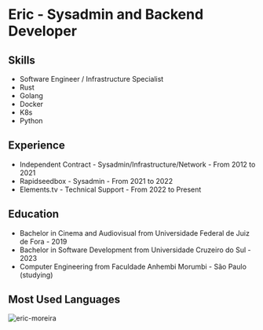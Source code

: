 <!DOCTYPE html>
<html lang="en">
<head>
  <meta charset="UTF-8">
  <meta name="viewport" content="width=device-width, initial-scale=1.0">
</head>
<body>
  <h1>Eric - Sysadmin and Backend Developer</h1>
  
  <h2>Skills</h2>
  <ul>
    <li>Software Engineer / Infrastructure Specialist </li>
    <li>Rust</li>
    <li>Golang </li>
    <li>Docker</li>
    <li>K8s</li>
    <li>Python</li>
  </ul>
  
  <h2>Experience</h2>
  <ul>
    <li>Independent Contract - Sysadmin/Infrastructure/Network - From 2012 to 2021</li>
    <li>Rapidseedbox - Sysadmin - From 2021 to 2022</li>
    <li>Elements.tv - Technical Support - From 2022 to Present</li>
  </ul>
  <h2>Education</h2>
  <ul>
    <li>Bachelor in Cinema and Audiovisual from Universidade Federal de Juiz de Fora - 2019</li>
    <li>Bachelor in Software Development from Universidade Cruzeiro do Sul - 2023</li>
    <li>Computer Engineering from Faculdade Anhembi Morumbi - São Paulo (studying)</li>
  </ul>
  
  <h2>Most Used Languages</h2>
  <p><img align="center" src="https://github-readme-stats.vercel.app/api/top-langs?username=eric-moreira&show_icons=true&locale=en&layout=compact" alt="eric-moreira" /></p>
</body>
</html>
